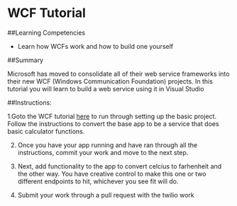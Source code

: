 # WCF Tutorial

##Learning Competencies

* Learn how WCFs work and how to build one yourself

##Summary

Microsoft has moved to consolidate all of their web service frameworks into their new WCF (Windows Communication Foundation) projects. In this tutorial you will learn to build a web service using it in Visual Studio

##Instructions:

1.Goto the WCF tutorial [here]() to run through setting up the basic project. Follow the instructions to convert the base app to be a service that does basic calculator functions.

2. Once you have your app running and have ran through all the instructions, commit your work and move to the next step.

3. Next, add functionality to the app to convert celcius to farhenheit and the other way. You have creative control to make this one or two different endpoints to hit, whichever you see fit will do.

4. Submit your work through a pull request with the twilio work

